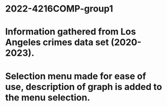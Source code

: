 # 2022-4216COMP-group1
# Information gathered from Los Angeles crimes data set (2020-2023).
# Selection menu made for ease of use, description of graph is added to the menu selection.
# 